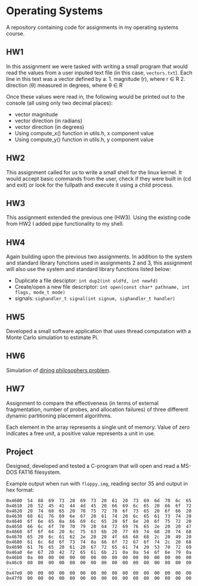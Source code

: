 # Operating Systems
A repository containing code for assignments in my operating systems course.

## HW1
In this assignment we were tasked with writing a small program that would read the values from a user inputed text file (in this case, `vectors.txt`). Each line in this text was a vector defined by a:
    1. magnitude (r), where r ∈ R
    2. direction (θ) measured in degrees, where θ ∈ R

Once these values were read in, the following would be printed out to the console (all using only two decimal places):
- vector magnitude
- vector direction (in radians)
- vector direction (in degrees)
- Using compute_x() function in utils.h, x component value 
- Using compute_y() function in utils.h, y component value 

## HW2
This assignment called for us to write a small shell for the linux kernel. It would accept basic commands from the user, check if they were built in (cd and exit) or look for the fullpath and execute it using a child process.

## HW3
This assignment extended the previous one (HW3). Using the existing code from HW2 I added pipe functionality to my shell.

## HW4
Again building upon the previous two assignments. In addition to the system and standard library functions used in assignments 2 and 3, this assignment will also use the system and standard library functions listed below:

- Duplicate a file desciptor: `int dup2(int oldfd, int newfd)`
- Create/open a new file descriptor: `int open(const char* pathname, int flags, mode_t mode)`
- signals: `sighandler_t signal(int signum, sighandler_t handler)`

## HW5
Developed a small software application that uses thread computation with a Monte Carlo simulation to estimate Pi.

## HW6
Simulation of [dining philosophers problem](http://en.wikipedia.org/wiki/Dining_philosophers_problem).

## HW7
Assignment to compare the effectiveness (in terms of external fragmentation, number of probes, and allocation failures) of three different dynamic partitioning placement algorithms. 

Each element in the array represents a single unit of memory. Value of zero indicates a free unit, a positive value represents a unit in use. 

## Project
Designed, developed and tested a C-program that will open and read a MS-DOS FAT16 filesystem. 

Example output when run with `floppy.img`, reading sector 35 and output in hex format:

```
0x4600  54  68  69  73  20  69  73  20  61  20  73  69  6d  70  6c  65  
0x4610  20  52  45  41  44  4d  45  20  66  69  6c  65  20  66  6f  72  
0x4620  20  74  68  65  20  70  75  72  70  6f  73  65  20  6f  66  20  
0x4630  68  61  76  69  6e  67  20  61  74  20  6c  65  61  73  74  20  
0x4640  6f  6e  65  0a  66  69  6c  65  20  6f  6e  20  6f  75  72  20  
0x4650  66  6c  6f  70  70  79  20  64  72  69  76  65  2e  20  20  47  
0x4660  6f  6f  64  20  6c  75  63  6b  20  77  69  74  68  20  74  68  
0x4670  65  20  6c  61  62  2e  20  20  4f  68  68  68  2c  20  49  20  
0x4680  61  6c  6d  6f  73  74  0a  66  6f  72  67  6f  74  2c  20  68  
0x4690  61  76  65  20  61  20  67  72  65  61  74  20  53  70  72  69  
0x46a0  6e  67  20  42  72  65  61  6b  21  0a  0a  54  6f  6e  79  0a  
0x46b0  0a  00  00  00  00  00  00  00  00  00  00  00  00  00  00  00  
0x46c0  00  00  00  00  00  00  00  00  00  00  00  00  00  00  00  00  
...
0x47e0  00  00  00  00  00  00  00  00  00  00  00  00  00  00  00  00  
0x47f0  00  00  00  00  00  00  00  00  00  00  00  00  00  00  00  00  
```

